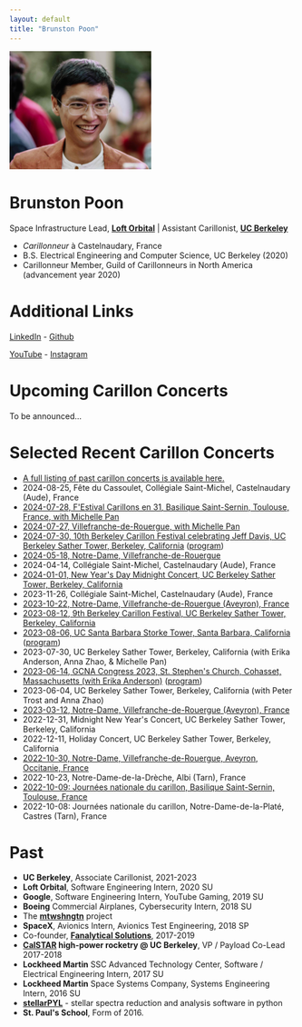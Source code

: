 ```yaml
---
layout: default
title: "Brunston Poon"
---
```


<img src="assets/brunston.jpeg" alt="Brunston" style="width: 250px;"/>

Brunston Poon
=============

Space Infrastructure Lead, **[Loft Orbital](https://www.loftorbital.com/)** \| Assistant Carillonist, **[UC Berkeley](https://music.berkeley.edu/sather-tower-carillon/)**

* *Carillonneur* à Castelnaudary, France
* B.S. Electrical Engineering and Computer Science, UC Berkeley (2020)
* Carillonneur Member, Guild of Carillonneurs in North America (advancement year 2020)

Additional Links
================

[LinkedIn](https://linkedin.com/in/brunston) - [Github](https://github.com/brunston)

[YouTube](https://www.youtube.com/@brunston) - [Instagram](https://www.instagram.com/brunstonbrunston/)

Upcoming Carillon Concerts
==========================
To be announced...

Selected Recent Carillon Concerts
========================

* [A full listing of past carillon concerts is available here.](https://brunston.net/carillon/)
* 2024-08-25, Fête du Cassoulet, Collégiale Saint-Michel, Castelnaudary (Aude), France
* [2024-07-28, F'Estival Carillons en 31, Basilique Saint-Sernin, Toulouse, France, with Michelle Pan](https://www.carillonsenpaysdoc.fr/fr/f-estival-carillons-en-31-2024)
* [2024-07-27, Villefranche-de-Rouergue, with Michelle Pan](https://www.carillonsenpaysdoc.fr/fr/agenda/2024-07-villefranche-de-rouergue-concert-de-carillon)
* [2024-07-30, 10th Berkeley Carillon Festival celebrating Jeff Davis, UC Berkeley Sather Tower, Berkeley, California](https://bells.studentorg.berkeley.edu/2024/06/29/festival/) ([program](https://drive.google.com/file/d/1lg1oXuK03_zxvI4OzPNhBb88hw9WIkGg/view))
* [2024-05-18, Notre-Dame, Villefranche-de-Rouergue](https://www.ladepeche.fr/2024/05/16/concert-de-jazz-au-carillon-de-la-collegiale-notre-dame-samedi-11954060.php)
* 2024-04-14, Collégiale Saint-Michel, Castelnaudary (Aude), France
* [2024-01-01, New Year's Day Midnight Concert, UC Berkeley Sather Tower, Berkeley, California](https://www.instagram.com/reel/C1laxQJr05Z/?utm_source=ig_web_copy_link&igsh=MzRlODBiNWFlZA==)
* 2023-11-26, Collégiale Saint-Michel, Castelnaudary (Aude), France
* [2023-10-22, Notre-Dame, Villefranche-de-Rouergue (Aveyron), France](http://amiscarillonvfr.blogspot.com/2023/10/concert-dimanche-22-octobre-15h-17h.html)
* [2023-08-12, 9th Berkeley Carillon Festival, UC Berkeley Sather Tower, Berkeley, California](https://bells.berkeley.edu/#events)
* [2023-08-06, UC Santa Barbara Storke Tower, Santa Barbara, California](https://campuscalendar.ucsb.edu/event/summer_carillon_brunston_poon080623?utm_campaign=widget&utm_medium=widget&utm_source=UC+Santa+Barbara) ([program](../assets/2023-08-06_ucsb_recital_program_brunston_poon_and_berkeley_carillon_guild.pdf))
* 2023-07-30, UC Berkeley Sather Tower, Berkeley, California (with Erika Anderson, Anna Zhao, & Michelle Pan)
* [2023-06-14, GCNA Congress 2023, St. Stephen's Church, Cohasset, Massachusetts (with Erika Anderson)](https://www.gcna.org/2023-Congress) ([program](https://www.gcna.org/resources/Documents/2023-Congress-Cohasset-Program-6_9_23_corrected.pdf))
* 2023-06-04, UC Berkeley Sather Tower, Berkeley, California (with Peter Trost and Anna Zhao)
* [2023-03-12, Notre-Dame, Villefranche-de-Rouergue (Aveyron), France](https://www.centrepresseaveyron.fr/2023/03/07/concert-de-carillon-avec-brunston-poon-carillonneur-americain-11044816.php)
* 2022-12-31, Midnight New Year's Concert, UC Berkeley Sather Tower, Berkeley, California
* 2022-12-11, Holiday Concert, UC Berkeley Sather Tower, Berkeley, California
* [2022-10-30, Notre-Dame, Villefranche-de-Rouergue, Aveyron, Occitanie, France](https://villefranche-de-rouergue.fr/agenda/concert-de-carillon-3/)
* 2022-10-23, Notre-Dame-de-la-Drèche, Albi (Tarn), France
* [2022-10-09: Journées nationale du carillon, Basilique Saint-Sernin, Toulouse, France](https://actu.fr/occitanie/toulouse_31555/toulouse-voici-pourquoi-les-cloches-de-saint-sernin-vont-sonner-trois-quarts-d-heure-dimanche_54358170.html)
* 2022-10-08: Journées nationale du carillon, Notre-Dame-de-la-Platé, Castres (Tarn), France

Past
====

* **UC Berkeley**, Associate Carillonist, 2021-2023
* **Loft Orbital**, Software Engineering Intern, 2020 SU
* **Google**, Software Engineering Intern, YouTube Gaming, 2019 SU
* **Boeing** Commercial Airplanes, Cybersecurity Intern, 2018 SU
* The **[mtwshngtn](https://mtwshngtn.github.io/)** project
* **SpaceX**, Avionics Intern, Avionics Test Engineering, 2018 SP
* Co-founder, **[Fanalytical Solutions](http://fanalyticalsolutions.com)**, 2017-2019
* **[CalSTAR](https://stars.berkeley.edu) high-power rocketry @ UC Berkeley**, VP / Payload Co-Lead 2017-2018
* **Lockheed Martin** SSC Advanced Technology Center, Software / Electrical Engineering Intern, 2017 SU
* **Lockheed Martin** Space Systems Company, Systems Engineering Intern, 2016 SU
* **[stellarPYL](http://brunston.net/stellarpyl)** - stellar spectra reduction and analysis software in python
* **St. Paul's School**, Form of 2016.
